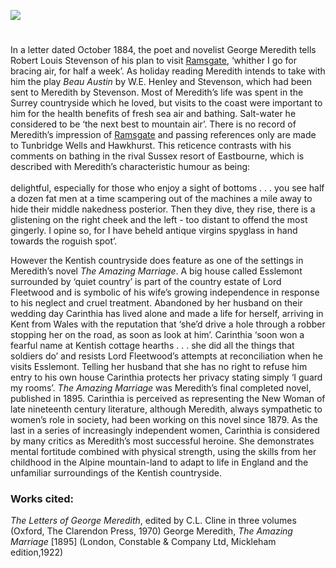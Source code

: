<a href="https://dev.visual-essays.app"><img src="https://dev-visual-essays.netlify.app/images/ve-button.png"></a>
<param ve-config title="George Meredith (1828-1909)" author="Sylvia Hornsby" layout="vtl" 
banner="/images/banners/19c.jpg">

<param ve-entity eid="Q736439" aliases="Ramsgate">
<param ve-entity eid="Q665489" aliases="Tunbridge Wells">
<param ve-entity eid="Q2744669" aliases="Hawkhurst">

#

In a letter dated October 1884, the poet and novelist George Meredith tells Robert Louis Stevenson of his plan to visit [Ramsgate](/19c/19c-ramsgate), ‘whither I go for bracing air, for half a week’.   As holiday reading Meredith intends to take with him the play _Beau Austin_ by W.E. Henley and Stevenson, which had been sent to Meredith by Stevenson.  Most of Meredith’s life was spent in the Surrey countryside which he loved, but visits to the coast were important to him for the health benefits of fresh sea air and bathing.  Salt-water he considered to be ‘the next best to mountain air’.   There is no record of Meredith’s impression of [Ramsgate](/19c/19c-ramsgate) and passing references only are made to Tunbridge Wells and Hawkhurst.  This reticence contrasts with his comments on bathing in the rival Sussex resort of Eastbourne, which is described with Meredith’s characteristic humour as being:
<br><br>
delightful, especially for those who enjoy a sight of bottoms .
. . you see half a dozen fat men at a time scampering out of the machines a mile away to hide their middle nakedness posterior.  Then they dive, they rise, there is a glistening on the right cheek and the left - too distant to offend the most gingerly.  I opine so, for I have beheld antique virgins spyglass in hand towards the roguish spot’.  

However the Kentish countryside does feature as one of the settings in Meredith’s novel _The Amazing Marriage_.  A big house called Esslemont surrounded by ‘quiet country’ is part of the country estate of Lord Fleetwood and is symbolic of his wife’s growing independence in response to his neglect and cruel treatment.   Abandoned by her husband on their wedding day Carinthia has lived alone and made a life for herself, arriving in Kent from Wales with the reputation that ‘she’d drive a hole through a robber stopping her on the road, as soon as look at him’.  Carinthia ‘soon won a fearful name at Kentish cottage hearths . . . she did all the things that soldiers do’ and resists Lord Fleetwood’s attempts at reconciliation when he visits Esslemont.   Telling her husband that she has no right to refuse him entry to his own house Carinthia protects her privacy stating simply ‘I guard my rooms’.   _The Amazing Marriage_ was Meredith’s final completed novel, published in 1895.  Carinthia is perceived as representing the New Woman of late nineteenth century literature, although Meredith, always sympathetic to women’s role in society, had been working on this novel since 1879.  As the last in a series of increasingly independent women, Carinthia is considered by many critics as Meredith’s most successful heroine.  She demonstrates mental fortitude combined with physical strength, using the skills from her childhood in the Alpine mountain-land to adapt to life in England and the unfamiliar surroundings of the Kentish countryside. 

### Works cited:

_The Letters of George Meredith_, edited by C.L. Cline in three volumes (Oxford, The Clarendon Press, 1970)
George Meredith, _The Amazing Marriage_ [1895] (London, Constable & Company Ltd, Mickleham edition,1922)
